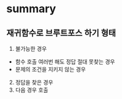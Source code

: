 # summary

## 재귀함수로 브루트포스 하기 형태

1. 불가능한 경우

- 함수 호출 여러번 해도 정답 절대 못찾는 경우
- 문제의 조건을 지키지 않는 경우

2. 정답을 찾은 경우
3. 다음 경우 호출
